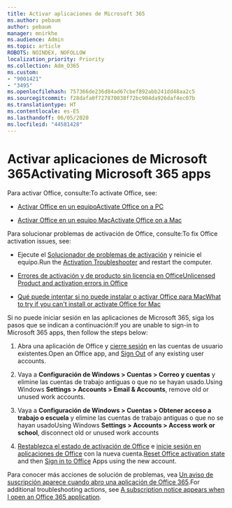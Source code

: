 ```yaml
---
title: Activar aplicaciones de Microsoft 365
ms.author: pebaum
author: pebaum
manager: mnirkhe
ms.audience: Admin
ms.topic: article
ROBOTS: NOINDEX, NOFOLLOW
localization_priority: Priority
ms.collection: Adm_O365
ms.custom:
- "9001421"
- "3495"
ms.openlocfilehash: 757366de236d84ad67cbef892abb241dd48aa2c5
ms.sourcegitcommit: f28dafa0f727870038f72bc904da926daf4ec07b
ms.translationtype: HT
ms.contentlocale: es-ES
ms.lasthandoff: 06/05/2020
ms.locfileid: "44581428"
---
```

# <a name="activating-microsoft-365-apps"></a><span data-ttu-id="f0515-102">Activar aplicaciones de Microsoft 365</span><span class="sxs-lookup"><span data-stu-id="f0515-102">Activating Microsoft 365 apps</span></span>

<span data-ttu-id="f0515-103">Para activar Office, consulte:</span><span class="sxs-lookup"><span data-stu-id="f0515-103">To activate Office, see:</span></span>

- [<span data-ttu-id="f0515-104">Activar Office en un equipo</span><span class="sxs-lookup"><span data-stu-id="f0515-104">Activate Office on a PC</span></span>](https://support.office.com/article/activate-office-5bd38f38-db92-448b-a982-ad170b1e187e) 

- [<span data-ttu-id="f0515-105">Activar Office en un equipo Mac</span><span class="sxs-lookup"><span data-stu-id="f0515-105">Activate Office on a Mac</span></span>](https://support.office.com/article/activate-office-for-mac-7f6646b1-bb14-422a-9ad4-a53410fcefb2)

<span data-ttu-id="f0515-106">Para solucionar problemas de activación de Office, consulte:</span><span class="sxs-lookup"><span data-stu-id="f0515-106">To fix Office activation issues, see:</span></span>

- <span data-ttu-id="f0515-107">Ejecute el [Solucionador de problemas de activación](https://aka.ms/SARA-OfficeActivation-Alchemy) y reinicie el equipo.</span><span class="sxs-lookup"><span data-stu-id="f0515-107">Run the [Activation Troubleshooter](https://aka.ms/SARA-OfficeActivation-Alchemy) and restart the computer.</span></span>
- [<span data-ttu-id="f0515-108">Errores de activación y de producto sin licencia en Office</span><span class="sxs-lookup"><span data-stu-id="f0515-108">Unlicensed Product and activation errors in Office</span></span>](https://support.office.com/article/unlicensed-product-and-activation-errors-in-office-0d23d3c0-c19c-4b2f-9845-5344fedc4380)

- [<span data-ttu-id="f0515-109">Qué puede intentar si no puede instalar o activar Office para Mac</span><span class="sxs-lookup"><span data-stu-id="f0515-109">What to try if you can't install or activate Office for Mac</span></span>](https://support.office.com/article/what-to-try-if-you-can-t-install-or-activate-office-for-mac-5efba2b4-b1e6-4e5f-bf3c-6ab945d03dea)

<span data-ttu-id="f0515-110">Si no puede iniciar sesión en las aplicaciones de Microsoft 365, siga los pasos que se indican a continuación:</span><span class="sxs-lookup"><span data-stu-id="f0515-110">If you are unable to sign-in to Microsoft 365 apps, then follow the steps below:</span></span>

1. <span data-ttu-id="f0515-111">Abra una aplicación de Office y [cierre sesión](https://go.microsoft.com/fwlink/?linkid=2114082) en las cuentas de usuario existentes.</span><span class="sxs-lookup"><span data-stu-id="f0515-111">Open an Office app, and [Sign Out](https://go.microsoft.com/fwlink/?linkid=2114082) of any existing user accounts.</span></span>

2. <span data-ttu-id="f0515-112">Vaya a **Configuración de Windows > Cuentas > Correo y cuentas** y elimine las cuentas de trabajo antiguas o que no se hayan usado.</span><span class="sxs-lookup"><span data-stu-id="f0515-112">Using Windows **Settings > Accounts > Email & Accounts**, remove old or unused work accounts.</span></span>

3. <span data-ttu-id="f0515-113">Vaya a **Configuración de Windows > Cuentas > Obtener acceso a trabajo o escuela** y elimine las cuentas de trabajo antiguas o que no se hayan usado</span><span class="sxs-lookup"><span data-stu-id="f0515-113">Using Windows **Settings > Accounts > Access work or school**, disconnect old or unused work accounts</span></span>

4. <span data-ttu-id="f0515-114">[Restablezca el estado de activación de Office](https://docs.microsoft.com/office365/troubleshoot/activation/reset-office-365-proplus-activation-state) e [inicie sesión en aplicaciones de Office](https://support.office.com/article/sign-in-to-office-b9582171-fd1f-4284-9846-bdd72bb28426) con la nueva cuenta.</span><span class="sxs-lookup"><span data-stu-id="f0515-114">[Reset Office activation state](https://docs.microsoft.com/office365/troubleshoot/activation/reset-office-365-proplus-activation-state) and then [Sign in to Office](https://support.office.com/article/sign-in-to-office-b9582171-fd1f-4284-9846-bdd72bb28426) Apps using the new account.</span></span>

<span data-ttu-id="f0515-115">Para conocer más acciones de solución de problemas, vea [Un aviso de suscripción aparece cuando abro una aplicación de Office 365](https://support.office.com/article/a-subscription-notice-appears-when-i-open-an-office-365-application-4cabe32c-f594-4c0e-9191-3d3ade10cceb).</span><span class="sxs-lookup"><span data-stu-id="f0515-115">For additional troubleshooting actions, see [A subscription notice appears when I open an Office 365 application](https://support.office.com/article/a-subscription-notice-appears-when-i-open-an-office-365-application-4cabe32c-f594-4c0e-9191-3d3ade10cceb).</span></span>
